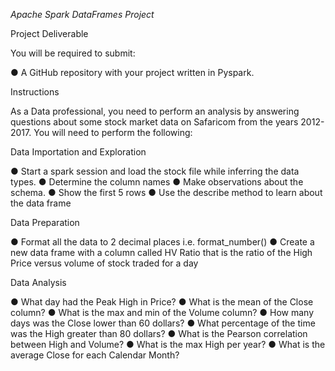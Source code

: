 *Apache Spark DataFrames Project*

Project Deliverable

You will be required to submit:

● A GitHub repository with your project written in Pyspark.

Instructions

As a Data professional, you need to perform an analysis by answering questions about
some stock market data on Safaricom from the years 2012-2017.
You will need to perform the following:

Data Importation and Exploration

● Start a spark session and load the stock file while inferring the data types.
● Determine the column names
● Make observations about the schema.
● Show the first 5 rows
● Use the describe method to learn about the data frame

Data Preparation

● Format all the data to 2 decimal places i.e. format_number()
● Create a new data frame with a column called HV Ratio that is the ratio of the High Price versus volume of stock traded for a day

Data Analysis

● What day had the Peak High in Price?
● What is the mean of the Close column?
● What is the max and min of the Volume column?
● How many days was the Close lower than 60 dollars?
● What percentage of the time was the High greater than 80 dollars?
● What is the Pearson correlation between High and Volume?
● What is the max High per year?
● What is the average Close for each Calendar Month?

